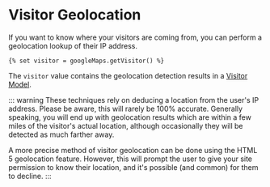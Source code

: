 # Visitor Geolocation

If you want to know where your visitors are coming from, you can perform a geolocation lookup of their IP address.

```twig
{% set visitor = googleMaps.getVisitor() %}
```

The `visitor` value contains the geolocation detection results in a [Visitor Model](/models/visitor-model/).

::: warning
These techniques rely on deducing a location from the user's IP address. Please be aware, this will rarely be 100% accurate. Generally speaking, you will end up with geolocation results which are within a few miles of the visitor's actual location, although occasionally they will be detected as much farther away.

A more precise method of visitor geolocation can be done using the HTML 5 geolocation feature. However, this will prompt the user to give your site permission to know their location, and it's possible (and common) for them to decline.
:::
